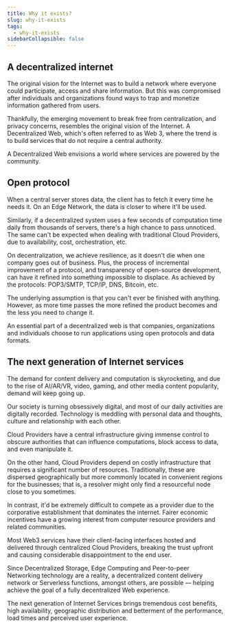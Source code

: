 ```yaml
---
title: Why it exists?
slug: why-it-exists
tags:
  - why-it-exists
sidebarCollapsible: false
---
```


## A decentralized internet

The original vision for the Internet was to build a network where everyone could participate, access and share information. But this was compromised after individuals and organizations found ways to trap and monetize information gathered from users.

Thankfully, the emerging movement to break free from centralization, and privacy concerns, resembles the original vision of the Internet. A Decentralized Web, which's often referred to as Web 3, where the trend is to build services that do not require a central authority.

A Decentralized Web envisions a world where services are powered by the community.

## Open protocol

When a central server stores data, the client has to fetch it every time he needs it. On an Edge Network, the data is closer to where it'll be used.

Similarly, if a decentralized system uses a few seconds of computation time daily from thousands of servers, there's a high chance to pass unnoticed. The same can't be expected when dealing with traditional Cloud Providers, due to availability, cost, orchestration, etc.

On decentralization, we achieve resilience, as it doesn't die when one company goes out of business. Plus, the process of incremental improvement of a protocol, and transparency of open-source development, can have it refined into something impossible to displace. As achieved by the protocols: POP3/SMTP, TCP/IP, DNS, Bitcoin, etc.

The underlying assumption is that you can't ever be finished with anything. However, as more time passes the more refined the product becomes and the less you need to change it.

An essential part of a decentralized web is that companies, organizations and individuals choose to run applications using open protocols and data formats.

## The next generation of Internet services

The demand for content delivery and computation is skyrocketing, and due to the rise of AI/AR/VR, video, gaming, and other media content popularity, demand will keep going up.

Our society is turning obsessively digital, and most of our daily activities are digitally recorded. Technology is meddling with personal data and thoughts, culture and relationship with each other.

Cloud Providers have a central infrastructure giving immense control to obscure authorities that can influence computations, block access to data, and even manipulate it.

On the other hand, Cloud Providers depend on costly infrastructure that requires a significant number of resources. Traditionally, these are dispersed geographically but more commonly located in convenient regions for the businesses; that is, a resolver might only find a resourceful node close to you sometimes.

In contrast, it'd be extremely difficult to compete as a provider due to the corporative establishment that dominates the internet. Fairer economic incentives have a growing interest from computer resource providers and related communities.

Most Web3 services have their client-facing interfaces hosted and delivered through centralized Cloud Providers, breaking the trust upfront and causing considerable disappointment to the end user.

Since Decentralized Storage, Edge Computing and Peer-to-peer Networking technology are a reality, a decentralized content delivery network or Serverless functions, amongst others, are possible — helping achieve the goal of a fully decentralized Web experience.

The next generation of Internet Services brings tremendous cost benefits, high availability, geographic distribution and betterment of the performance, load times and perceived user experience.

